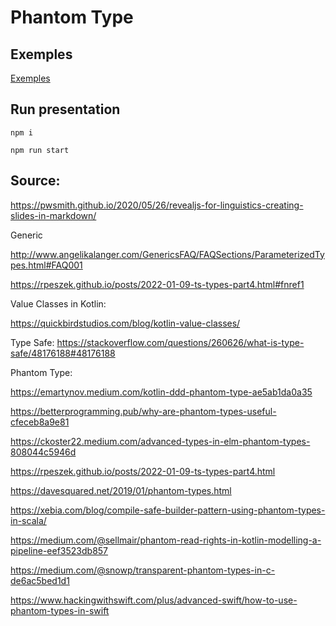 # Phantom Type


## Exemples

[Exemples](./EXAMPLE.md)



## Run presentation

    npm i

    npm run start

## Source:

https://pwsmith.github.io/2020/05/26/revealjs-for-linguistics-creating-slides-in-markdown/


Generic

http://www.angelikalanger.com/GenericsFAQ/FAQSections/ParameterizedTypes.html#FAQ001



https://rpeszek.github.io/posts/2022-01-09-ts-types-part4.html#fnref1


Value Classes in Kotlin:

https://quickbirdstudios.com/blog/kotlin-value-classes/


Type Safe:
https://stackoverflow.com/questions/260626/what-is-type-safe/48176188#48176188

Phantom Type:

https://emartynov.medium.com/kotlin-ddd-phantom-type-ae5ab1da0a35

https://betterprogramming.pub/why-are-phantom-types-useful-cfeceb8a9e81

https://ckoster22.medium.com/advanced-types-in-elm-phantom-types-808044c5946d

https://rpeszek.github.io/posts/2022-01-09-ts-types-part4.html

https://davesquared.net/2019/01/phantom-types.html

https://xebia.com/blog/compile-safe-builder-pattern-using-phantom-types-in-scala/

https://medium.com/@sellmair/phantom-read-rights-in-kotlin-modelling-a-pipeline-eef3523db857

https://medium.com/@snowp/transparent-phantom-types-in-c-de6ac5bed1d1

https://www.hackingwithswift.com/plus/advanced-swift/how-to-use-phantom-types-in-swift
